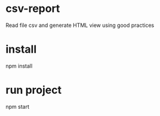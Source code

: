# csv-report
Read file csv and generate HTML view using good practices

# install
npm install

# run project
npm start
